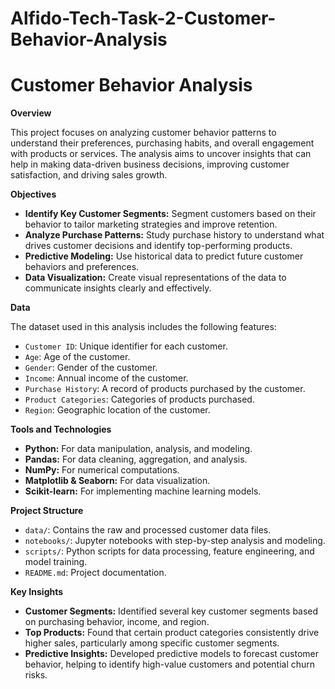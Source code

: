 # Alfido-Tech-Task-2-Customer-Behavior-Analysis

# Customer Behavior Analysis

**Overview**

This project focuses on analyzing customer behavior patterns to understand their preferences, purchasing habits, and overall engagement with products or services. The analysis aims to uncover insights that can help in making data-driven business decisions, improving customer satisfaction, and driving sales growth.

**Objectives**

- **Identify Key Customer Segments:** Segment customers based on their behavior to tailor marketing strategies and improve retention.
- **Analyze Purchase Patterns:** Study purchase history to understand what drives customer decisions and identify top-performing products.
- **Predictive Modeling:** Use historical data to predict future customer behaviors and preferences.
- **Data Visualization:** Create visual representations of the data to communicate insights clearly and effectively.

**Data**

The dataset used in this analysis includes the following features:
- `Customer ID`: Unique identifier for each customer.
- `Age`: Age of the customer.
- `Gender`: Gender of the customer.
- `Income`: Annual income of the customer.
- `Purchase History`: A record of products purchased by the customer.
- `Product Categories`: Categories of products purchased.
- `Region`: Geographic location of the customer.

**Tools and Technologies**

- **Python:** For data manipulation, analysis, and modeling.
- **Pandas:** For data cleaning, aggregation, and analysis.
- **NumPy:** For numerical computations.
- **Matplotlib & Seaborn:** For data visualization.
- **Scikit-learn:** For implementing machine learning models.

**Project Structure**

- `data/`: Contains the raw and processed customer data files.
- `notebooks/`: Jupyter notebooks with step-by-step analysis and modeling.
- `scripts/`: Python scripts for data processing, feature engineering, and model training.
- `README.md`: Project documentation.

**Key Insights**

- **Customer Segments:** Identified several key customer segments based on purchasing behavior, income, and region.
- **Top Products:** Found that certain product categories consistently drive higher sales, particularly among specific customer segments.
- **Predictive Insights:** Developed predictive models to forecast customer behavior, helping to identify high-value customers and potential churn risks.
